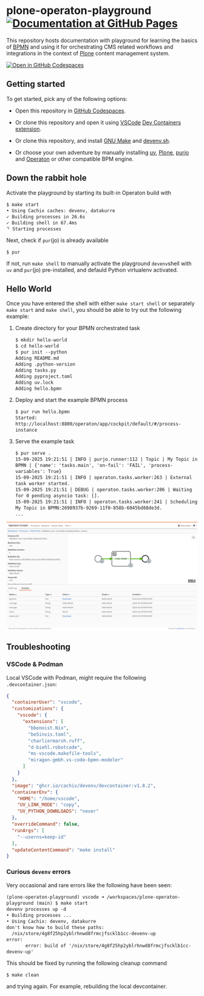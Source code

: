 # plone-operaton-playground [![Documentation at GitHub Pages](https://github.com/datakurre/plone-operaton-playground/actions/workflows/pages/pages-build-deployment/badge.svg)](https://datakurre.github.io/plone-operaton-playground)

This repository hosts documentation with playground for learning the basics of [BPMN](https://www.bpmn.org/) and using it for orchestrating CMS related workflows and integrations in the context of [Plone](https://plone.org) content management system.

[![Open in GitHub Codespaces](https://github.com/codespaces/badge.svg)](https://codespaces.new/datakurre/plone-operaton-playground)

## Getting started

To get started, pick any of the following options:

* Open this repository in [GitHub Codespaces](https://codespaces.new/datakurre/plone-operaton-playground).

* Or clone this repository and open it using [VSCode](https://code.visualstudio.com/) [Dev Containers](https://code.visualstudio.com/docs/devcontainers/containers) [extension](https://marketplace.visualstudio.com/items?itemName=ms-vscode-remote.remote-containers).

* Or clone this repository, and install [GNU Make](https://www.gnu.org/software/make/) and [devenv.sh](https://devenv.sh/).

* Or choose your own adventure by manually installing [uv](https://docs.astral.sh/uv/), [Plone](https://plone.org), [purjo](https://pypi.org/project/purjo/) and [Operaton](https://operaton) or other compatible BPM engine.


## Down the rabbit hole

Activate the playground by starting its built-in Operaton build with

```console
$ make start
• Using Cachix caches: devenv, datakurre
✓ Building processes in 26.6s
✓ Building shell in 67.4ms
⠙ Starting processes
```

Next, check if `pur`(jo) is already available

```console
$ pur
```

If not, run `make shell` to manually activate the playground `devenv`shell with `uv` and `pur`(jo) pre-installed, and defauld Python virtualenv activated.


## Hello World

Once you have entered the shell with either `make start shell` or separately `make start` and `make shell`, you should be able to try out the following example:

1. Create directory for your BPMN orchestrated task

   ```console
   $ mkdir hello-world
   $ cd hello-world
   $ pur init --python
   Adding README.md
   Adding .python-version
   Adding tasks.py
   Adding pyproject.toml
   Adding uv.lock
   Adding hello.bpmn
   ```

2. Deploy and start the example BPMN process

   ```console
   $ pur run hello.bpmn
   Started: http://localhost:8800/operaton/app/cockpit/default/#/process-instance
   ```

3. Serve the example task

   ```console
   $ pur serve .
   15-09-2025 19:21:51 | INFO | purjo.runner:112 | Topic | My Topic in BPMN | {'name': 'tasks.main', 'on-fail': 'FAIL', 'process-variables': True}
   15-09-2025 19:21:51 | INFO | operaton.tasks.worker:263 | External task worker started.
   15-09-2025 19:21:51 | DEBUG | operaton.tasks.worker:206 | Waiting for 0 pending asyncio task: [].
   15-09-2025 19:21:51 | INFO | operaton.tasks.worker:241 | Scheduling My Topic in BPMN:2698937b-9269-11f0-858b-6045bd88de3d.
   ...
   ```

![Screenshot of GitHub Codespaces](./docs/operaton.png)


## Troubleshooting

### VSCode & Podman

Local VSCode with Podman, might require the following `.devcontainer.json`:

```json
{
  "containerUser": "vscode",
  "customizations": {
    "vscode": {
      "extensions": [
        "bbenoist.Nix",
        "be5invis.toml",
        "charliermarsh.ruff",
        "d-biehl.robotcode",
        "ms-vscode.makefile-tools",
        "miragon-gmbh.vs-code-bpmn-modeler"
      ]
    }
  },
  "image": "ghcr.io/cachix/devenv/devcontainer:v1.8.2",
  "containerEnv": {
    "HOME": "/home/vscode",
    "UV_LINK_MODE": "copy",
    "UV_PYTHON_DOWNLOADS": "never"
  },
  "overrideCommand": false,
  "runArgs": [
    "--userns=keep-id"
  ],
  "updateContentCommand": "make install"
}
```

### Curious `devenv` errors

Very occasional and rare errors like the following have been seen:

```console
(plone-operaton-playground) vscode ➜ /workspaces/plone-operaton-playground (main) $ make start
devenv processes up -d
• Building processes ...
• Using Cachix: devenv, datakurre
don't know how to build these paths:
  /nix/store/4g8f25hp2yblrhnwd8frmcjfscklb1cc-devenv-up
error:
       error: build of '/nix/store/4g8f25hp2yblrhnwd8frmcjfscklb1cc-devenv-up'
```

This should be fixed by running the following cleanup command

```console
$ make clean
```

and trying again. For example, rebuilding the local devcontainer.